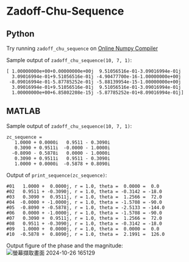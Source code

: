 # Zadoff-Chu-Sequence

## Python
Try running ```zadoff_chu_sequence``` on [Online Numpy Compiler](https://python-fiddle.com/saved/qAQ5sacqokXsoDJm4UF8?run=true)

Sample output of ```zadoff_chu_sequence(10, 7, 1)```:
```
[ 1.00000000e+00+0.00000000e+00j  9.51056516e-01-3.09016994e-01j
  3.09016994e-01+9.51056516e-01j -4.90477700e-16-1.00000000e+00j
 -8.09016994e-01-5.87785252e-01j -5.88139954e-15-1.00000000e+00j
  3.09016994e-01+9.51056516e-01j  9.51056516e-01-3.09016994e-01j
  1.00000000e+00+6.85802208e-15j -5.87785252e-01+8.09016994e-01j]
```


## MATLAB
Sample output of ```zadoff_chu_sequence(10, 7, 1)```:
```
zc_sequence =
   1.0000 + 0.0000i   0.9511 - 0.3090i
   0.3090 + 0.9511i  -0.0000 - 1.0000i
  -0.8090 - 0.5878i   0.0000 - 1.0000i
   0.3090 + 0.9511i   0.9511 - 0.3090i
   1.0000 + 0.0000i  -0.5878 + 0.8090i
```

Output of ```print_sequence(zc_sequence)```:
```
#01   1.0000 +  0.0000j, r = 1.0, theta =  0.0000 =  0.0
#02   0.9511 + -0.3090j, r = 1.0, theta = -0.3142 = -18.0
#03   0.3090 +  0.9511j, r = 1.0, theta =  1.2566 =  72.0
#04  -0.0000 + -1.0000j, r = 1.0, theta = -1.5708 = -90.0
#05  -0.8090 + -0.5878j, r = 1.0, theta = -2.5133 = -144.0
#06   0.0000 + -1.0000j, r = 1.0, theta = -1.5708 = -90.0
#07   0.3090 +  0.9511j, r = 1.0, theta =  1.2566 =  72.0
#08   0.9511 + -0.3090j, r = 1.0, theta = -0.3142 = -18.0
#09   1.0000 +  0.0000j, r = 1.0, theta =  0.0000 =  0.0
#10  -0.5878 +  0.8090j, r = 1.0, theta =  2.1991 =  126.0
```

Output figure of the phase and the magnitude: \
![螢幕擷取畫面 2024-10-26 165129](https://github.com/user-attachments/assets/93d7bbe8-3521-4ef7-be55-fa4de9b96a2f)


